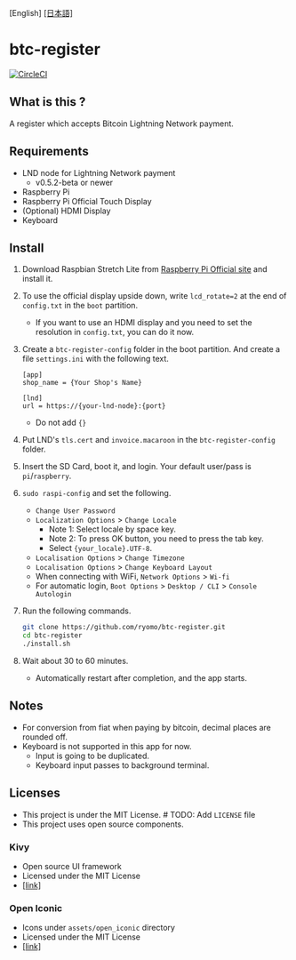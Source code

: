 [English] [[日本語]](README.ja.md)

# btc-register

[![CircleCI](https://circleci.com/gh/ryomo/btc-register.svg?style=svg)](https://circleci.com/gh/ryomo/btc-register)

## What is this ?

A register which accepts Bitcoin Lightning Network payment.


## Requirements

* LND node for Lightning Network payment
    * v0.5.2-beta or newer
* Raspberry Pi
* Raspberry Pi Official Touch Display
* (Optional) HDMI Display
* Keyboard



## Install

1. Download Raspbian Stretch Lite from [Raspberry Pi Official site](https://www.raspberrypi.org/downloads/raspbian/) and install it.

2. To use the official display upside down, write `lcd_rotate=2` at the end of `config.txt` in the `boot` partition.

    * If you want to use an HDMI display and you need to set the resolution in `config.txt`, you can do it now.

3. Create a `btc-register-config` folder in the boot partition. And create a file `settings.ini` with the following text.

    ```
    [app]
    shop_name = {Your Shop's Name}
    
    [lnd]
    url = https://{your-lnd-node}:{port}
    ```

    * Do not add `{}`

4. Put LND's `tls.cert` and `invoice.macaroon` in the `btc-register-config` folder.

5. Insert the SD Card, boot it, and login. Your default user/pass is `pi`/`raspberry`.

6. `sudo raspi-config` and set the following.

    * `Change User Password`
    * `Localization Options` > `Change Locale`
        * Note 1: Select locale by space key.
        * Note 2: To press OK button, you need to press the tab key.
        * Select `{your_locale}.UTF-8`.
    * `Localisation Options` > `Change Timezone`
    * `Localisation Options` > `Change Keyboard Layout`
    * When connecting with WiFi, `Network Options` > `Wi-fi`
    * For automatic login, `Boot Options` > `Desktop / CLI` > `Console Autologin`

7. Run the following commands.

    ```bash
    git clone https://github.com/ryomo/btc-register.git
    cd btc-register
    ./install.sh
    ```

8. Wait about 30 to 60 minutes.

    * Automatically restart after completion, and the app starts.



## Notes

* For conversion from fiat when paying by bitcoin, decimal places are rounded off.
* Keyboard is not supported in this app for now.
    * Input is going to be duplicated.
    * Keyboard input passes to background terminal.



## Licenses

* This project is under the MIT License. # TODO: Add `LICENSE` file
* This project uses open source components.

### Kivy

* Open source UI framework
* Licensed under the MIT License
* [[link]](https://github.com/kivy/kivy)

### Open Iconic

* Icons under `assets/open_iconic` directory
* Licensed under the MIT License
* [[link]](https://github.com/iconic/open-iconic)
